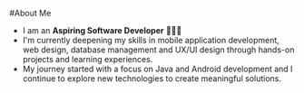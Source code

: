 #About Me

- I am an **Aspiring Software Developer** 👩🏾‍💻
- I'm currently deepening my skills in mobile application development, web design, database management and UX/UI design through hands-on projects and learning experiences.
- My journey started with a focus on Java and Android development and I continue to explore new technologies to create meaningful solutions.
<!---
sgacoki/sgacoki is a ✨ special ✨ repository because its `README.md` (this file) appears on your GitHub profile.
You can click the Preview link to take a look at your changes.
--->
